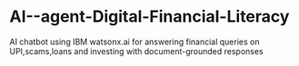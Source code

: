 # AI--agent-Digital-Financial-Literacy
AI chatbot using IBM watsonx.ai for answering financial queries on UPI,scams,loans and investing with document-grounded responses
